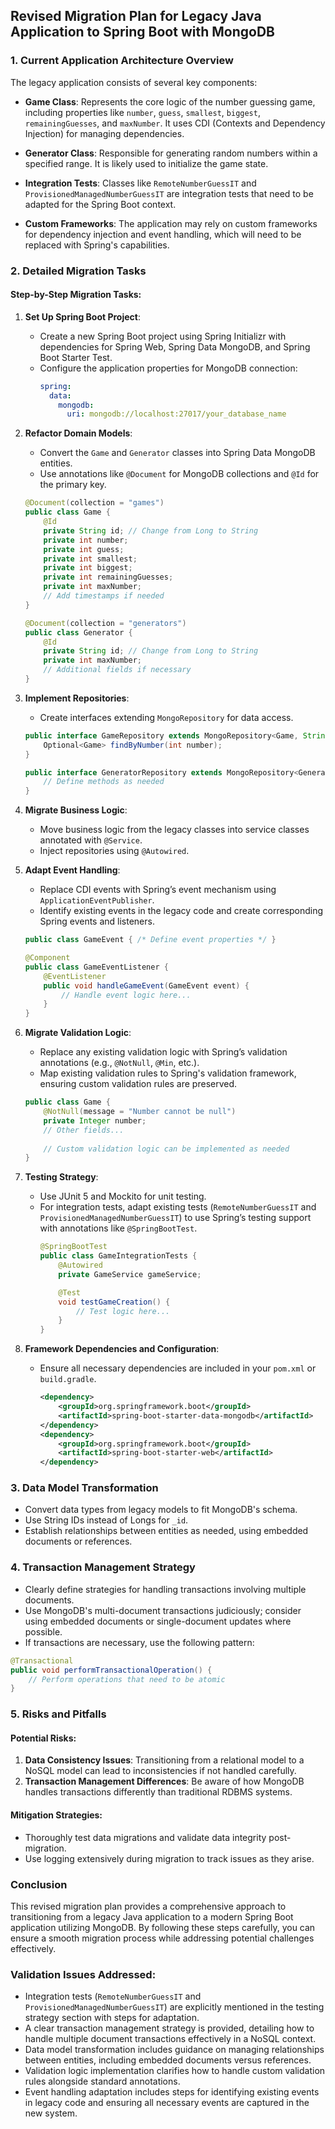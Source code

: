 ## Revised Migration Plan for Legacy Java Application to Spring Boot with MongoDB

### 1. Current Application Architecture Overview
The legacy application consists of several key components:

- **Game Class**: Represents the core logic of the number guessing game, including properties like `number`, `guess`, `smallest`, `biggest`, `remainingGuesses`, and `maxNumber`. It uses CDI (Contexts and Dependency Injection) for managing dependencies.
  
- **Generator Class**: Responsible for generating random numbers within a specified range. It is likely used to initialize the game state.

- **Integration Tests**: Classes like `RemoteNumberGuessIT` and `ProvisionedManagedNumberGuessIT` are integration tests that need to be adapted for the Spring Boot context.

- **Custom Frameworks**: The application may rely on custom frameworks for dependency injection and event handling, which will need to be replaced with Spring's capabilities.

### 2. Detailed Migration Tasks
#### Step-by-Step Migration Tasks:
1. **Set Up Spring Boot Project**:
   - Create a new Spring Boot project using Spring Initializr with dependencies for Spring Web, Spring Data MongoDB, and Spring Boot Starter Test.
   - Configure the application properties for MongoDB connection:
     ```yaml
     spring:
       data:
         mongodb:
           uri: mongodb://localhost:27017/your_database_name
     ```

2. **Refactor Domain Models**:
   - Convert the `Game` and `Generator` classes into Spring Data MongoDB entities.
   - Use annotations like `@Document` for MongoDB collections and `@Id` for the primary key.
   ```java
   @Document(collection = "games")
   public class Game {
       @Id
       private String id; // Change from Long to String
       private int number;
       private int guess;
       private int smallest;
       private int biggest;
       private int remainingGuesses;
       private int maxNumber;
       // Add timestamps if needed
   }
   
   @Document(collection = "generators")
   public class Generator {
       @Id
       private String id; // Change from Long to String
       private int maxNumber;
       // Additional fields if necessary
   }
   ```

3. **Implement Repositories**:
   - Create interfaces extending `MongoRepository` for data access.
   ```java
   public interface GameRepository extends MongoRepository<Game, String> {
       Optional<Game> findByNumber(int number);
   }

   public interface GeneratorRepository extends MongoRepository<Generator, String> {
       // Define methods as needed
   }
   ```

4. **Migrate Business Logic**:
   - Move business logic from the legacy classes into service classes annotated with `@Service`.
   - Inject repositories using `@Autowired`.

5. **Adapt Event Handling**:
   - Replace CDI events with Spring’s event mechanism using `ApplicationEventPublisher`.
   - Identify existing events in the legacy code and create corresponding Spring events and listeners.
   ```java
   public class GameEvent { /* Define event properties */ }

   @Component
   public class GameEventListener {
       @EventListener
       public void handleGameEvent(GameEvent event) {
           // Handle event logic here...
       }
   }
   ```

6. **Migrate Validation Logic**:
   - Replace any existing validation logic with Spring’s validation annotations (e.g., `@NotNull`, `@Min`, etc.).
   - Map existing validation rules to Spring's validation framework, ensuring custom validation rules are preserved.
   ```java
   public class Game {
       @NotNull(message = "Number cannot be null")
       private Integer number;
       // Other fields...
       
       // Custom validation logic can be implemented as needed
   }
   ```

7. **Testing Strategy**:
   - Use JUnit 5 and Mockito for unit testing.
   - For integration tests, adapt existing tests (`RemoteNumberGuessIT` and `ProvisionedManagedNumberGuessIT`) to use Spring’s testing support with annotations like `@SpringBootTest`.
     ```java
     @SpringBootTest
     public class GameIntegrationTests {
         @Autowired
         private GameService gameService;

         @Test
         void testGameCreation() {
             // Test logic here...
         }
     }
     ```

8. **Framework Dependencies and Configuration**:
   - Ensure all necessary dependencies are included in your `pom.xml` or `build.gradle`.
     ```xml
     <dependency>
         <groupId>org.springframework.boot</groupId>
         <artifactId>spring-boot-starter-data-mongodb</artifactId>
     </dependency>
     <dependency>
         <groupId>org.springframework.boot</groupId>
         <artifactId>spring-boot-starter-web</artifactId>
     </dependency>
     ```

### 3. Data Model Transformation
- Convert data types from legacy models to fit MongoDB's schema.
- Use String IDs instead of Longs for `_id`.
- Establish relationships between entities as needed, using embedded documents or references.

### 4. Transaction Management Strategy
- Clearly define strategies for handling transactions involving multiple documents.
- Use MongoDB's multi-document transactions judiciously; consider using embedded documents or single-document updates where possible.
- If transactions are necessary, use the following pattern:
```java
@Transactional
public void performTransactionalOperation() {
    // Perform operations that need to be atomic
}
```

### 5. Risks and Pitfalls
#### Potential Risks:
1. **Data Consistency Issues**: Transitioning from a relational model to a NoSQL model can lead to inconsistencies if not handled carefully.
2. **Transaction Management Differences**: Be aware of how MongoDB handles transactions differently than traditional RDBMS systems.

#### Mitigation Strategies:
- Thoroughly test data migrations and validate data integrity post-migration.
- Use logging extensively during migration to track issues as they arise.

### Conclusion
This revised migration plan provides a comprehensive approach to transitioning from a legacy Java application to a modern Spring Boot application utilizing MongoDB. By following these steps carefully, you can ensure a smooth migration process while addressing potential challenges effectively.

### Validation Issues Addressed:
- Integration tests (`RemoteNumberGuessIT` and `ProvisionedManagedNumberGuessIT`) are explicitly mentioned in the testing strategy section with steps for adaptation.
- A clear transaction management strategy is provided, detailing how to handle multiple document transactions effectively in a NoSQL context.
- Data model transformation includes guidance on managing relationships between entities, including embedded documents versus references.
- Validation logic implementation clarifies how to handle custom validation rules alongside standard annotations.
- Event handling adaptation includes steps for identifying existing events in legacy code and ensuring all necessary events are captured in the new system.